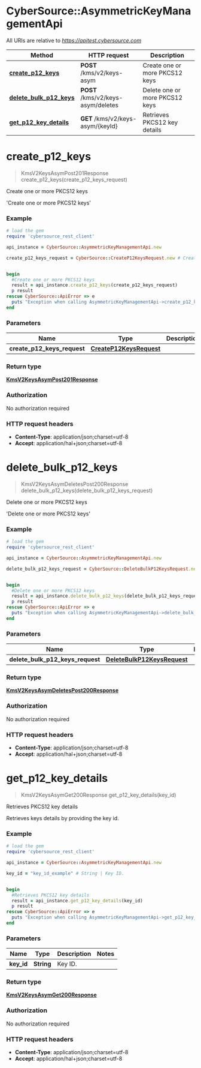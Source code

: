 # CyberSource::AsymmetricKeyManagementApi

All URIs are relative to *https://apitest.cybersource.com*

Method | HTTP request | Description
------------- | ------------- | -------------
[**create_p12_keys**](AsymmetricKeyManagementApi.md#create_p12_keys) | **POST** /kms/v2/keys-asym | Create one or more PKCS12 keys
[**delete_bulk_p12_keys**](AsymmetricKeyManagementApi.md#delete_bulk_p12_keys) | **POST** /kms/v2/keys-asym/deletes | Delete one or more PKCS12 keys
[**get_p12_key_details**](AsymmetricKeyManagementApi.md#get_p12_key_details) | **GET** /kms/v2/keys-asym/{keyId} | Retrieves PKCS12 key details


# **create_p12_keys**
> KmsV2KeysAsymPost201Response create_p12_keys(create_p12_keys_request)

Create one or more PKCS12 keys

'Create one or more PKCS12 keys' 

### Example
```ruby
# load the gem
require 'cybersource_rest_client'

api_instance = CyberSource::AsymmetricKeyManagementApi.new

create_p12_keys_request = CyberSource::CreateP12KeysRequest.new # CreateP12KeysRequest | 


begin
  #Create one or more PKCS12 keys
  result = api_instance.create_p12_keys(create_p12_keys_request)
  p result
rescue CyberSource::ApiError => e
  puts "Exception when calling AsymmetricKeyManagementApi->create_p12_keys: #{e}"
end
```

### Parameters

Name | Type | Description  | Notes
------------- | ------------- | ------------- | -------------
 **create_p12_keys_request** | [**CreateP12KeysRequest**](CreateP12KeysRequest.md)|  | 

### Return type

[**KmsV2KeysAsymPost201Response**](KmsV2KeysAsymPost201Response.md)

### Authorization

No authorization required

### HTTP request headers

 - **Content-Type**: application/json;charset=utf-8
 - **Accept**: application/hal+json;charset=utf-8



# **delete_bulk_p12_keys**
> KmsV2KeysAsymDeletesPost200Response delete_bulk_p12_keys(delete_bulk_p12_keys_request)

Delete one or more PKCS12 keys

'Delete one or more PKCS12 keys' 

### Example
```ruby
# load the gem
require 'cybersource_rest_client'

api_instance = CyberSource::AsymmetricKeyManagementApi.new

delete_bulk_p12_keys_request = CyberSource::DeleteBulkP12KeysRequest.new # DeleteBulkP12KeysRequest | 


begin
  #Delete one or more PKCS12 keys
  result = api_instance.delete_bulk_p12_keys(delete_bulk_p12_keys_request)
  p result
rescue CyberSource::ApiError => e
  puts "Exception when calling AsymmetricKeyManagementApi->delete_bulk_p12_keys: #{e}"
end
```

### Parameters

Name | Type | Description  | Notes
------------- | ------------- | ------------- | -------------
 **delete_bulk_p12_keys_request** | [**DeleteBulkP12KeysRequest**](DeleteBulkP12KeysRequest.md)|  | 

### Return type

[**KmsV2KeysAsymDeletesPost200Response**](KmsV2KeysAsymDeletesPost200Response.md)

### Authorization

No authorization required

### HTTP request headers

 - **Content-Type**: application/json;charset=utf-8
 - **Accept**: application/hal+json;charset=utf-8



# **get_p12_key_details**
> KmsV2KeysAsymGet200Response get_p12_key_details(key_id)

Retrieves PKCS12 key details

Retrieves keys details by providing the key id.

### Example
```ruby
# load the gem
require 'cybersource_rest_client'

api_instance = CyberSource::AsymmetricKeyManagementApi.new

key_id = "key_id_example" # String | Key ID. 


begin
  #Retrieves PKCS12 key details
  result = api_instance.get_p12_key_details(key_id)
  p result
rescue CyberSource::ApiError => e
  puts "Exception when calling AsymmetricKeyManagementApi->get_p12_key_details: #{e}"
end
```

### Parameters

Name | Type | Description  | Notes
------------- | ------------- | ------------- | -------------
 **key_id** | **String**| Key ID.  | 

### Return type

[**KmsV2KeysAsymGet200Response**](KmsV2KeysAsymGet200Response.md)

### Authorization

No authorization required

### HTTP request headers

 - **Content-Type**: application/json;charset=utf-8
 - **Accept**: application/hal+json;charset=utf-8



